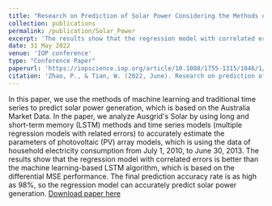 ```yaml
---
title: "Research on Prediction of Solar Power Considering the Methods of Statistical and Machine Learning – Based on the Data of Australian Solar Power Market"
collection: publications
permalink: /publication/Solar_Power
excerpt: 'The results show that the regression model with correlated errors is better than the machine learning-based LSTM algorithm, which is based on the differential MSE performance, and can accurately predict solar power generation.'
date: 31 May 2022
venue: 'IOP conference'
type: "Conference Paper"
paperurl: 'https://iopscience.iop.org/article/10.1088/1755-1315/1046/1/012006/pdf'
citation: 'Zhao, P., & Tian, W. (2022, June). Research on prediction of solar power considering the methods of statistical and machine learning–based on the data of Australian solar power market. In IOP Conference Series: Earth and Environmental Science (Vol. 1046, No. 1, p. 012006). IOP Publishing.'
---
```

In this paper, we use the methods of machine learning and traditional time series to predict solar power generation, which is based on the Australia Market Data. In the paper, we analyze Ausgrid's Solar by using long and short-term memory (LSTM) methods and time series models (multiple regression models with related errors) to accurately estimate the parameters of photovoltaic (PV) array models, which is using the data of household electricity consumption from July 1, 2010, to June 30, 2013. The results show that the regression model with correlated errors is better than the machine learning-based LSTM algorithm, which is based on the differential MSE performance. The final prediction accuracy rate is as high as 98%, so the regression model can accurately predict solar power generation.
[Download paper here](https://iopscience.iop.org/article/10.1088/1755-1315/1046/1/012006/pdf)

